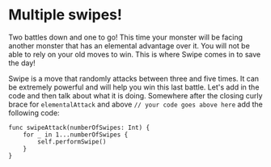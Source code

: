 Multiple swipes!
================
Two battles down and one to go! This time your monster will be facing another monster that has an elemental advantage over it. You will not be able to rely on your old moves to win. This is where Swipe comes in to save the day!

Swipe is a move that randomly attacks between three and five times. It can be extremely powerful and will help you win this last battle. Let's add in the code and then talk about what it is doing. Somewhere after the closing curly brace for ```elementalAttack``` and above ```// your code goes above here``` add the following code:

	func swipeAttack(numberOfSwipes: Int) {
		for _ in 1...numberOfSwipes {
			self.performSwipe()
		}
	}